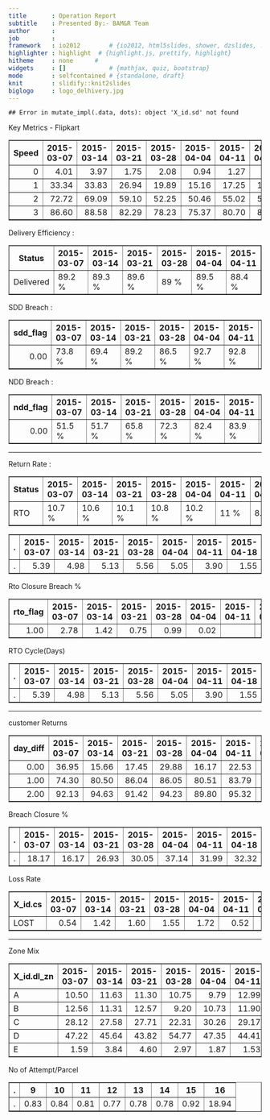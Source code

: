```yaml
---
title       : Operation Report
subtitle    : Presented By:- BAM&R Team
author      :
job         : 
framework   : io2012        # {io2012, html5slides, shower, dzslides, ...}
highlighter : highlight  # {highlight.js, prettify, highlight}
hitheme     : none      # 
widgets     : []            # {mathjax, quiz, bootstrap}
mode        : selfcontained # {standalone, draft}
knit        : slidify::knit2slides
biglogo     : logo_delhivery.jpg
---
```

  





```
## Error in mutate_impl(.data, dots): object 'X_id.sd' not found
```
Key Metrics - Flipkart
<!-- html table generated in R 3.1.3 by xtable 1.7-4 package -->
<!-- Wed Apr 22 18:56:18 2015 -->
<table border=1>
<tr> <th> Speed </th> <th> 2015-03-07 </th> <th> 2015-03-14 </th> <th> 2015-03-21 </th> <th> 2015-03-28 </th> <th> 2015-04-04 </th> <th> 2015-04-11 </th> <th> 2015-04-18 </th> <th> 2015-04-25 </th>  </tr>
  <tr> <td align="right">   0 </td> <td align="right"> 4.01 </td> <td align="right"> 3.97 </td> <td align="right"> 1.75 </td> <td align="right"> 2.08 </td> <td align="right"> 0.94 </td> <td align="right"> 1.27 </td> <td align="right"> 0.37 </td> <td align="right"> 12.58 </td> </tr>
  <tr> <td align="right">   1 </td> <td align="right"> 33.34 </td> <td align="right"> 33.83 </td> <td align="right"> 26.94 </td> <td align="right"> 19.89 </td> <td align="right"> 15.16 </td> <td align="right"> 17.25 </td> <td align="right"> 14.06 </td> <td align="right"> 100.00 </td> </tr>
  <tr> <td align="right">   2 </td> <td align="right"> 72.72 </td> <td align="right"> 69.09 </td> <td align="right"> 59.10 </td> <td align="right"> 52.25 </td> <td align="right"> 50.46 </td> <td align="right"> 55.02 </td> <td align="right"> 54.54 </td> <td align="right">  </td> </tr>
  <tr> <td align="right">   3 </td> <td align="right"> 86.60 </td> <td align="right"> 88.58 </td> <td align="right"> 82.29 </td> <td align="right"> 78.23 </td> <td align="right"> 75.37 </td> <td align="right"> 80.70 </td> <td align="right"> 84.80 </td> <td align="right">  </td> </tr>
   </table>
Delivery Efficiency :
<!-- html table generated in R 3.1.3 by xtable 1.7-4 package -->
<!-- Wed Apr 22 18:56:18 2015 -->
<table border=1>
<tr> <th> Status </th> <th> 2015-03-07 </th> <th> 2015-03-14 </th> <th> 2015-03-21 </th> <th> 2015-03-28 </th> <th> 2015-04-04 </th> <th> 2015-04-11 </th> <th> 2015-04-18 </th> <th> 2015-04-25 </th>  </tr>
  <tr> <td> Delivered </td> <td> 89.2 % </td> <td> 89.3 % </td> <td> 89.6 % </td> <td> 89 % </td> <td> 89.5 % </td> <td> 88.4 % </td> <td> 77.1 % </td> <td> 3.9 % </td> </tr>
   </table>
SDD Breach :
<!-- html table generated in R 3.1.3 by xtable 1.7-4 package -->
<!-- Wed Apr 22 18:56:18 2015 -->
<table border=1>
<tr> <th> sdd_flag </th> <th> 2015-03-07 </th> <th> 2015-03-14 </th> <th> 2015-03-21 </th> <th> 2015-03-28 </th> <th> 2015-04-04 </th> <th> 2015-04-11 </th> <th> 2015-04-18 </th> <th> 2015-04-25 </th>  </tr>
  <tr> <td align="right"> 0.00 </td> <td> 73.8 % </td> <td> 69.4 % </td> <td> 89.2 % </td> <td> 86.5 % </td> <td> 92.7 % </td> <td> 92.8 % </td> <td> 98.6 % </td> <td> 81.1 % </td> </tr>
   </table>
NDD Breach :
<!-- html table generated in R 3.1.3 by xtable 1.7-4 package -->
<!-- Wed Apr 22 18:56:18 2015 -->
<table border=1>
<tr> <th> ndd_flag </th> <th> 2015-03-07 </th> <th> 2015-03-14 </th> <th> 2015-03-21 </th> <th> 2015-03-28 </th> <th> 2015-04-04 </th> <th> 2015-04-11 </th> <th> 2015-04-18 </th> <th> 2015-04-25 </th>  </tr>
  <tr> <td align="right"> 0.00 </td> <td> 51.5 % </td> <td> 51.7 % </td> <td> 65.8 % </td> <td> 72.3 % </td> <td> 82.4 % </td> <td> 83.9 % </td> <td> 87 % </td> <td>  </td> </tr>
   </table>

---
Return Rate :
<!-- html table generated in R 3.1.3 by xtable 1.7-4 package -->
<!-- Wed Apr 22 18:56:18 2015 -->
<table border=1>
<tr> <th> Status </th> <th> 2015-03-07 </th> <th> 2015-03-14 </th> <th> 2015-03-21 </th> <th> 2015-03-28 </th> <th> 2015-04-04 </th> <th> 2015-04-11 </th> <th> 2015-04-18 </th> <th> 2015-04-25 </th>  </tr>
  <tr> <td> RTO </td> <td> 10.7 % </td> <td> 10.6 % </td> <td> 10.1 % </td> <td> 10.8 % </td> <td> 10.2 % </td> <td> 11 % </td> <td> 8.3 % </td> <td> 0.3 % </td> </tr>
   </table>

<!-- html table generated in R 3.1.3 by xtable 1.7-4 package -->
<!-- Wed Apr 22 18:56:18 2015 -->
<table border=1>
<tr> <th> . </th> <th> 2015-03-07 </th> <th> 2015-03-14 </th> <th> 2015-03-21 </th> <th> 2015-03-28 </th> <th> 2015-04-04 </th> <th> 2015-04-11 </th> <th> 2015-04-18 </th>  </tr>
  <tr> <td> . </td> <td align="right"> 5.39 </td> <td align="right"> 4.98 </td> <td align="right"> 5.13 </td> <td align="right"> 5.56 </td> <td align="right"> 5.05 </td> <td align="right"> 3.90 </td> <td align="right"> 1.55 </td> </tr>
   </table>
Rto Closure Breach %
<!-- html table generated in R 3.1.3 by xtable 1.7-4 package -->
<!-- Wed Apr 22 18:56:18 2015 -->
<table border=1>
<tr> <th> rto_flag </th> <th> 2015-03-07 </th> <th> 2015-03-14 </th> <th> 2015-03-21 </th> <th> 2015-03-28 </th> <th> 2015-04-04 </th> <th> 2015-04-11 </th> <th> 2015-04-18 </th>  </tr>
  <tr> <td align="right"> 1.00 </td> <td align="right"> 2.78 </td> <td align="right"> 1.42 </td> <td align="right"> 0.75 </td> <td align="right"> 0.99 </td> <td align="right"> 0.02 </td> <td align="right">  </td> <td align="right">  </td> </tr>
   </table>
RTO Cycle(Days)
<!-- html table generated in R 3.1.3 by xtable 1.7-4 package -->
<!-- Wed Apr 22 18:56:18 2015 -->
<table border=1>
<tr> <th> . </th> <th> 2015-03-07 </th> <th> 2015-03-14 </th> <th> 2015-03-21 </th> <th> 2015-03-28 </th> <th> 2015-04-04 </th> <th> 2015-04-11 </th> <th> 2015-04-18 </th>  </tr>
  <tr> <td> . </td> <td align="right"> 5.39 </td> <td align="right"> 4.98 </td> <td align="right"> 5.13 </td> <td align="right"> 5.56 </td> <td align="right"> 5.05 </td> <td align="right"> 3.90 </td> <td align="right"> 1.55 </td> </tr>
   </table>

---
customer Returns
<!-- html table generated in R 3.1.3 by xtable 1.7-4 package -->
<!-- Wed Apr 22 18:56:18 2015 -->
<table border=1>
<tr> <th> day_diff </th> <th> 2015-03-07 </th> <th> 2015-03-14 </th> <th> 2015-03-21 </th> <th> 2015-03-28 </th> <th> 2015-04-04 </th> <th> 2015-04-11 </th> <th> 2015-04-18 </th> <th> 2015-04-25 </th>  </tr>
  <tr> <td align="right"> 0.00 </td> <td align="right"> 36.95 </td> <td align="right"> 15.66 </td> <td align="right"> 17.45 </td> <td align="right"> 29.88 </td> <td align="right"> 16.17 </td> <td align="right"> 22.53 </td> <td align="right"> 13.43 </td> <td align="right"> 100.00 </td> </tr>
  <tr> <td align="right"> 1.00 </td> <td align="right"> 74.30 </td> <td align="right"> 80.50 </td> <td align="right"> 86.04 </td> <td align="right"> 86.05 </td> <td align="right"> 80.51 </td> <td align="right"> 83.79 </td> <td align="right"> 87.49 </td> <td align="right">  </td> </tr>
  <tr> <td align="right"> 2.00 </td> <td align="right"> 92.13 </td> <td align="right"> 94.63 </td> <td align="right"> 91.42 </td> <td align="right"> 94.23 </td> <td align="right"> 89.80 </td> <td align="right"> 95.32 </td> <td align="right"> 95.83 </td> <td align="right">  </td> </tr>
   </table>
Breach Closure %
<!-- html table generated in R 3.1.3 by xtable 1.7-4 package -->
<!-- Wed Apr 22 18:56:19 2015 -->
<table border=1>
<tr> <th> . </th> <th> 2015-03-07 </th> <th> 2015-03-14 </th> <th> 2015-03-21 </th> <th> 2015-03-28 </th> <th> 2015-04-04 </th> <th> 2015-04-11 </th> <th> 2015-04-18 </th>  </tr>
  <tr> <td> . </td> <td align="right"> 18.17 </td> <td align="right"> 16.17 </td> <td align="right"> 26.93 </td> <td align="right"> 30.05 </td> <td align="right"> 37.14 </td> <td align="right"> 31.99 </td> <td align="right"> 32.32 </td> </tr>
   </table>

Loss Rate
<!-- html table generated in R 3.1.3 by xtable 1.7-4 package -->
<!-- Wed Apr 22 18:56:19 2015 -->
<table border=1>
<tr> <th> X_id.cs </th> <th> 2015-03-07 </th> <th> 2015-03-14 </th> <th> 2015-03-21 </th> <th> 2015-03-28 </th> <th> 2015-04-04 </th> <th> 2015-04-11 </th> <th> 2015-04-18 </th>  </tr>
  <tr> <td> LOST </td> <td align="right"> 0.54 </td> <td align="right"> 1.42 </td> <td align="right"> 1.60 </td> <td align="right"> 1.55 </td> <td align="right"> 1.72 </td> <td align="right"> 0.52 </td> <td align="right"> 0.20 </td> </tr>
   </table>

---
Zone Mix
<!-- html table generated in R 3.1.3 by xtable 1.7-4 package -->
<!-- Wed Apr 22 18:56:19 2015 -->
<table border=1>
<tr> <th> X_id.dl_zn </th> <th> 2015-03-07 </th> <th> 2015-03-14 </th> <th> 2015-03-21 </th> <th> 2015-03-28 </th> <th> 2015-04-04 </th> <th> 2015-04-11 </th> <th> 2015-04-18 </th> <th> 2015-04-25 </th>  </tr>
  <tr> <td> A </td> <td align="right"> 10.50 </td> <td align="right"> 11.63 </td> <td align="right"> 11.30 </td> <td align="right"> 10.75 </td> <td align="right"> 9.79 </td> <td align="right"> 12.99 </td> <td align="right"> 12.68 </td> <td align="right"> 14.17 </td> </tr>
  <tr> <td> B </td> <td align="right"> 12.56 </td> <td align="right"> 11.31 </td> <td align="right"> 12.57 </td> <td align="right"> 9.20 </td> <td align="right"> 10.73 </td> <td align="right"> 11.90 </td> <td align="right"> 10.42 </td> <td align="right"> 11.13 </td> </tr>
  <tr> <td> C </td> <td align="right"> 28.12 </td> <td align="right"> 27.58 </td> <td align="right"> 27.71 </td> <td align="right"> 22.31 </td> <td align="right"> 30.26 </td> <td align="right"> 29.17 </td> <td align="right"> 29.83 </td> <td align="right"> 31.31 </td> </tr>
  <tr> <td> D </td> <td align="right"> 47.22 </td> <td align="right"> 45.64 </td> <td align="right"> 43.82 </td> <td align="right"> 54.77 </td> <td align="right"> 47.35 </td> <td align="right"> 44.41 </td> <td align="right"> 44.52 </td> <td align="right"> 40.92 </td> </tr>
  <tr> <td> E </td> <td align="right"> 1.59 </td> <td align="right"> 3.84 </td> <td align="right"> 4.60 </td> <td align="right"> 2.97 </td> <td align="right"> 1.87 </td> <td align="right"> 1.53 </td> <td align="right"> 2.55 </td> <td align="right"> 2.47 </td> </tr>
   </table>
No of Attempt/Parcel
<!-- html table generated in R 3.1.3 by xtable 1.7-4 package -->
<!-- Wed Apr 22 18:56:19 2015 -->
<table border=1>
<tr> <th> . </th> <th> 9 </th> <th> 10 </th> <th> 11 </th> <th> 12 </th> <th> 13 </th> <th> 14 </th> <th> 15 </th> <th> 16 </th>  </tr>
  <tr> <td> . </td> <td align="right"> 0.83 </td> <td align="right"> 0.84 </td> <td align="right"> 0.81 </td> <td align="right"> 0.77 </td> <td align="right"> 0.78 </td> <td align="right"> 0.78 </td> <td align="right"> 0.92 </td> <td align="right"> 18.94 </td> </tr>
   </table>

